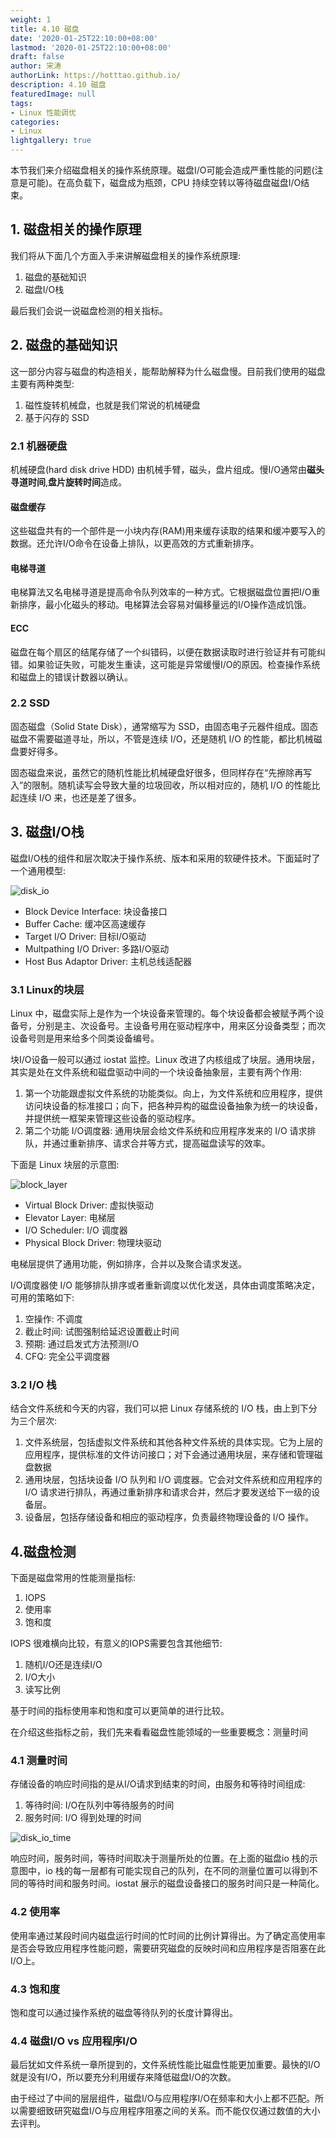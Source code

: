 ```yaml
---
weight: 1
title: 4.10 磁盘
date: '2020-01-25T22:10:00+08:00'
lastmod: '2020-01-25T22:10:00+08:00'
draft: false
author: 宋涛
authorLink: https://hotttao.github.io/
description: 4.10 磁盘
featuredImage: null
tags:
- Linux 性能调优
categories:
- Linux
lightgallery: true
---
```


本节我们来介绍磁盘相关的操作系统原理。磁盘I/O可能会造成严重性能的问题(注意是可能)。在高负载下，磁盘成为瓶颈，CPU 持续空转以等待磁盘磁盘I/O结束。
<!-- more -->

## 1. 磁盘相关的操作原理
我们将从下面几个方面入手来讲解磁盘相关的操作系统原理:
1. 磁盘的基础知识
2. 磁盘I/O栈

最后我们会说一说磁盘检测的相关指标。

## 2. 磁盘的基础知识
这一部分内容与磁盘的构造相关，能帮助解释为什么磁盘慢。目前我们使用的磁盘主要有两种类型:
1. 磁性旋转机械盘，也就是我们常说的机械硬盘
2. 基于闪存的 SSD

### 2.1 机器硬盘
机械硬盘(hard disk drive HDD) 由机械手臂，磁头，盘片组成。慢I/O通常由**磁头寻道时间**,**盘片旋转时间**造成。

#### 磁盘缓存
这些磁盘共有的一个部件是一小块内存(RAM)用来缓存读取的结果和缓冲要写入的数据。还允许I/O命令在设备上排队，以更高效的方式重新排序。

#### 电梯寻道
电梯算法又名电梯寻道是提高命令队列效率的一种方式。它根据磁盘位置把I/O重新排序，最小化磁头的移动。电梯算法会容易对偏移量远的I/O操作造成饥饿。

#### ECC
磁盘在每个扇区的结尾存储了一个纠错码，以便在数据读取时进行验证并有可能纠错。如果验证失败，可能发生重读，这可能是异常缓慢I/O的原因。检查操作系统和磁盘上的错误计数器以确认。


### 2.2 SSD
固态磁盘（Solid State Disk），通常缩写为 SSD，由固态电子元器件组成。固态磁盘不需要磁道寻址，所以，不管是连续 I/O，还是随机 I/O 的性能，都比机械磁盘要好得多。

固态磁盘来说，虽然它的随机性能比机械硬盘好很多，但同样存在“先擦除再写入”的限制。随机读写会导致大量的垃圾回收，所以相对应的，随机 I/O 的性能比起连续 I/O 来，也还是差了很多。

## 3. 磁盘I/O栈
磁盘I/O栈的组件和层次取决于操作系统、版本和采用的软硬件技术。下面延时了一个通用模型:

![disk_io](/images/linux_pf/disk_io.png)
- Block Device Interface: 块设备接口
- Buffer Cache: 缓冲区高速缓存
- Target I/O Driver: 目标I/O驱动
- Multpathing I/O Driver: 多路I/O驱动
- Host Bus Adaptor Driver: 主机总线适配器

### 3.1 Linux的块层
Linux 中，磁盘实际上是作为一个块设备来管理的。每个块设备都会被赋予两个设备号，分别是主、次设备号。主设备号用在驱动程序中，用来区分设备类型；而次设备号则是用来给多个同类设备编号。

块I/O设备一般可以通过 iostat 监控。Linux 改进了内核组成了块层。通用块层，其实是处在文件系统和磁盘驱动中间的一个块设备抽象层，主要有两个作用:
1. 第一个功能跟虚拟文件系统的功能类似。向上，为文件系统和应用程序，提供访问块设备的标准接口；向下，把各种异构的磁盘设备抽象为统一的块设备，并提供统一框架来管理这些设备的驱动程序。
2. 第二个功能 I/O调度器: 通用块层会给文件系统和应用程序发来的 I/O 请求排队，并通过重新排序、请求合并等方式，提高磁盘读写的效率。

下面是 Linux 块层的示意图:

![block_layer](/images/linux_pf/block_layer.png)
- Virtual Block Driver: 虚拟快驱动
- Elevator Layer: 电梯层
- I/O Scheduler: I/O 调度器
- Physical Block Driver: 物理块驱动

电梯层提供了通用功能，例如排序，合并以及聚合请求发送。

I/O调度器使 I/O 能够排队排序或者重新调度以优化发送，具体由调度策略决定，可用的策略如下:
1. 空操作: 不调度
2. 截止时间: 试图强制给延迟设置截止时间
3. 预期: 通过启发式方法预测I/O
4. CFQ: 完全公平调度器

### 3.2 I/O 栈
结合文件系统和今天的内容，我们可以把 Linux 存储系统的 I/O 栈，由上到下分为三个层次:
1. 文件系统层，包括虚拟文件系统和其他各种文件系统的具体实现。它为上层的应用程序，提供标准的文件访问接口；对下会通过通用块层，来存储和管理磁盘数据
2. 通用块层，包括块设备 I/O 队列和 I/O 调度器。它会对文件系统和应用程序的 I/O 请求进行排队，再通过重新排序和请求合并，然后才要发送给下一级的设备层。
3. 设备层，包括存储设备和相应的驱动程序，负责最终物理设备的 I/O 操作。

## 4.磁盘检测
下面是磁盘常用的性能测量指标:
1. IOPS
2. 使用率
3. 饱和度

IOPS 很难横向比较，有意义的IOPS需要包含其他细节:
1. 随机I/O还是连续I/O
2. I/O大小
3. 读写比例

基于时间的指标使用率和饱和度可以更简单的进行比较。

在介绍这些指标之前，我们先来看看磁盘性能领域的一些重要概念：测量时间


### 4.1 测量时间
存储设备的响应时间指的是从I/O请求到结束的时间，由服务和等待时间组成:
1. 等待时间: I/O在队列中等待服务的时间
2. 服务时间: I/O 得到处理的时间

![disk_io_time](/images/linux_pf/disk_io_time.png)

响应时间，服务时间，等待时间取决于测量所处的位置。在上面的磁盘io 栈的示意图中，io 栈的每一层都有可能实现自己的队列，在不同的测量位置可以得到不同的等待时间和服务时间。iostat 展示的磁盘设备接口的服务时间只是一种简化。

### 4.2 使用率
使用率通过某段时间内磁盘运行时间的忙时间的比例计算得出。为了确定高使用率是否会导致应用程序性能问题，需要研究磁盘的反映时间和应用程序是否阻塞在此I/O上。

### 4.3 饱和度
饱和度可以通过操作系统的磁盘等待队列的长度计算得出。

### 4.4 磁盘I/O vs 应用程序I/O
最后犹如文件系统一章所提到的，文件系统性能比磁盘性能更加重要。最快的I/O就是没有I/O，所以要充分利用缓存来降低磁盘I/O的次数。

由于经过了中间的层层组件，磁盘I/O与应用程序I/O在频率和大小上都不匹配。所以需要细致研究磁盘I/O与应用程序阻塞之间的关系。而不能仅仅通过数值的大小去评判。
